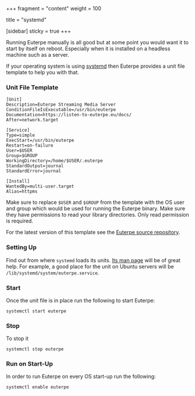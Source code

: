 +++
fragment = "content"
weight = 100

title = "systemd"

[sidebar]
  sticky = true
+++

Running Euterpe manually is all good but at some point you would want it to start by itself on reboot. Especially when it is installed on a headless machine such as a server.

If your operating system is using [systemd](https://systemd.io/) then Euterpe provides a unit file template to help you with that.

### Unit File Template

```
[Unit]
Description=Euterpe Streaming Media Server
ConditionFileIsExecutable=/usr/bin/euterpe
Documentation=https://listen-to-euterpe.eu/docs/
After=network.target

[Service]
Type=simple
ExecStart=/usr/bin/euterpe
Restart=on-failure
User=$USER
Group=$GROUP
WorkingDirectory=/home/$USER/.euterpe
StandardOutput=journal
StandardError=journal

[Install]
WantedBy=multi-user.target
Alias=httpms
```

Make sure to replace `$USER` and `$GROUP` from the template with the OS user and group which would be used for running the Euterpe binary. Make sure they have permissions to read your library directories. Only read permission is required.

For the latest version of this template see the [Euterpe source repository](https://github.com/ironsmile/euterpe/blob/master/tools/euterpe.service).

### Setting Up

Find out from where `systemd` loads its units. [Its man page](https://www.freedesktop.org/software/systemd/man/systemd.unit.html) will be of great help. For example, a good place for the unit on Ubuntu servers will be `/lib/systemd/system/euterpe.service`.

### Start

Once the unit file is in place run the following to start Euterpe:

```
systemctl start euterpe
```

### Stop

To stop it

```
systemctl stop euterpe
```

### Run on Start-Up

In order to run Euterpe on every OS start-up run the following:

```
systemctl enable euterpe
```
